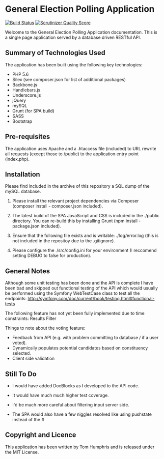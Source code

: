 # General Election Polling Application

[![Build Status](https://travis-ci.org/tomeightyeight/general-election-polling.svg?branch=master)](https://travis-ci.org/tomeightyeight/general-election-polling) [![Scrutinizer Quality Score](https://scrutinizer-ci.com/g/tomeightyeight/general-election-polling/badges/quality-score.png)](https://scrutinizer-ci.com/g/tomeightyeight/general-election-polling/)

Welcome to the General Election Polling Application documentation. This is a single page application served by a database driven RESTful API.

## Summary of Technologies Used

The application has been built using the following key technologies:

- PHP 5.6
- Silex (see composer.json for list of additional packages)
- Backbone.js
- Handlebars.js
- Underscore.js
- jQuery
- mySQL
- Grunt (for SPA build)
- SASS
- Bootstrap

## Pre-requisites

The application uses Apache and a .htaccess file (included) to URL rewrite all requests (except those to /public) to the application entry point (index.php).

## Installation

Please find included in the archive of this repository a SQL dump of the mySQL database.

1. Please install the relevant project dependencies via Composer (composer install - composer.json included).

2. The latest build of the SPA JavaScript and CSS is included in the ./public directory. You can re-build this by installing Grunt (npm install - package.json included).

3. Ensure that the following file exists and is writable: ./log/error.log (this is not included in the repositoy due to the .gitignore).

4. Please configure the ./src/config.ini for your environment (I reccomend setting DEBUG to false for production).

## General Notes

Although some unit testing has been done and the API is complete I have been bad and skipped out functional testing of the API which would usually be performed using the Symfony WebTestCase class to test all the endpoints: 
http://symfony.com/doc/current/book/testing.html#functional-tests

The following feature has not yet been fully implemented due to time constraints:
Results Filter

Things to note about the voting feature: 

- Feedback from API (e.g. with problem committing to database / if a user voted). 
- Dynamically populates potential candidates based on constituency selected.
- Client side validation

## Still To Do

- I would have added DocBlocks as I developed to the API code.

- It would have much much higher test coverage.

- I'd be much more careful about filtering input server side.

- The SPA would also have a few niggles resolved like using pushstate instead of the #

## Copyright and Licence
This application has been written by Tom Humphris and is released under the MIT License.
